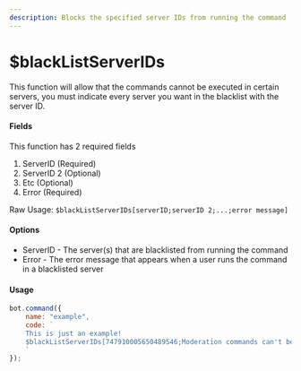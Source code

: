```yaml
---
description: Blocks the specified server IDs from running the command
---
```


# $blackListServerIDs

This function will allow that the commands cannot be executed in certain servers, you must indicate every server you want in the blacklist with the server ID.

#### Fields

This function has 2 required fields

1. ServerID \(Required\)
2. ServerID 2 \(Optional\)
3. Etc \(Optional\)
4. Error \(Required\)

Raw Usage: `$blackListServerIDs[serverID;serverID 2;...;error message]`

#### Options

* ServerID - The server\(s\) that are blacklisted from running the command
* Error - The error message that appears when a user runs the command in a blacklisted server

#### Usage

```javascript
bot.command({
    name: "example",
    code: `
    This is just an example!
    $blackListServerIDs[747910005650489546;Moderation commands can't be executed in the Aoi.JS Testing server.]
    `
});
```

